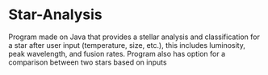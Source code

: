 # Star-Analysis
Program made on Java that provides a stellar analysis and classification for a star after user input (temperature, size, etc.), this includes luminosity, peak wavelength, and fusion rates. Program also has option for a comparison between two stars based on inputs
